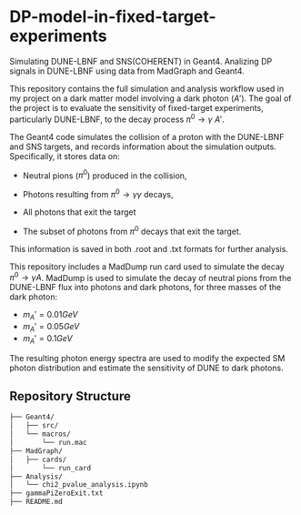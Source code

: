 # DP-model-in-fixed-target-experiments
Simulating DUNE-LBNF and SNS(COHERENT) in Geant4. Analizing DP signals in DUNE-LBNF using data from MadGraph and Geant4.

This repository contains the full simulation and analysis workflow used in my project on a dark matter model involving a dark photon ($A'$). The goal of the project is to evaluate the sensitivity of fixed-target experiments, particularly DUNE-LBNF, to the decay process  $\pi^0→\gamma$ $A'$.

The Geant4 code simulates the collision of a proton with the DUNE-LBNF and SNS targets, and records information about the simulation outputs. Specifically, it stores data on:

- Neutral pions ($\pi^0$) produced in the collision,

- Photons resulting from $\pi^0→γγ$ decays,

- All photons that exit the target

- The subset of photons from $\pi^0$ decays that exit the target.

This information is saved in both .root and .txt formats for further analysis.

This repository includes a MadDump run card used to simulate the decay $\pi^0 →γA$. MadDump is used to simulate the decay of neutral pions from the DUNE-LBNF flux into photons and dark photons, for three masses of the dark photon:

- $m_A'= 0.01 GeV$
- $m_A'=0.05GeV$
- $m_A'= 0.1 GeV$

The resulting photon energy spectra are used to modify the expected SM photon distribution and estimate the sensitivity of DUNE to dark photons.

## Repository Structure

```bash
├── Geant4/
│   ├── src/
│   └── macros/
│       └── run.mac
├── MadGraph/
│   ├── cards/
│       └── run_card
├── Analysis/
│   └── chi2_pvalue_analysis.ipynb
├── gammaPiZeroExit.txt
├── README.md
